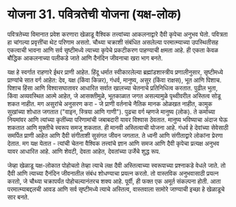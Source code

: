 # योजना 31. पवित्रतेची योजना (यक्ष-लोक)

पवित्रतेच्या विमानात प्रवेश करणारा खेळाडू वैश्विक तत्त्वांच्या आकलनाद्वारे दैवी कृपेचा अनुभव घेतो. पवित्रता हा चांगल्या प्रवृत्तींचा थेट परिणाम असतो. चौथ्या चक्राशी संबंधित असलेल्या परमात्म्याच्या उपस्थितीसह एकत्वाची भावना आणि सर्व सृष्टीमध्ये त्याच्या कृपेचे प्रकटीकरण पाहण्याची क्षमता आहे. ही एकता केवळ बौद्धिक आकलनाच्या पलीकडे जाते आणि दैनंदिन जीवनाचा खरा भाग बनते.

यक्ष हे स्वर्गात राहणारे ईथर प्राणी आहेत. हिंदू धर्मात स्वीकारलेल्या ब्रह्मांडशास्त्रीय प्रणालीनुसार, सृष्टीमध्ये प्राण्यांचे सात वर्ग आहेत: देव, यक्ष (किंवा किन्नर), गंधर्व, मानुष्य, असुर (किंवा राक्षस), भूत आणि पिशाच. पिशाच हिंसा आणि विश्वासघातावर आधारित सर्वात खालच्या चेतनाचे प्रतिनिधित्व करतात. पुढील भुता, किंवा अव्यवस्थित आत्मे आहेत, जे आसक्तीमुळे, भूतकाळात जगत असल्यामुळे पृथ्वीवरील अस्तित्व सोडू शकत नाहीत. मग असुरांचे अनुसरण करा - जे प्राणी वर्तनाचे नैतिक मानक ओळखत नाहीत, कामुक सुखांच्या शोधात जगतात ("वाइन, स्त्रिया आणि गाणी"). पुढचा वर्ग म्हणजे मानुष्य (लोक). ते कर्माच्या नियमांवर आणि त्यांच्या कृतींच्या परिणामांची जबाबदारी यावर विश्वास ठेवतात. मानुष्य भविष्याचा अंदाज घेऊ शकतात आणि मुक्तीचे स्वरूप समजू शकतात. ही मानवी अस्तित्वाची योजना आहे. गंधर्व हे देवांच्या सेवेसाठी समर्पित प्राणी आहेत आणि दैवी संगीताशी सुसंगत जीवन जगतात. ते ध्वनी आणि संगीताद्वारे लोकांना प्रेरणा देतात. मग यक्ष येतात - त्यांची चेतना वैश्विक तत्त्वांचे ज्ञान आणि समज आणि दैवी कृपेचा प्रत्यक्ष अनुभव यावर आधारित आहे. आणि शेवटी, देवता आहेत, देवतांच्या उर्जेचे शुद्ध रूप.

जेव्हा खेळाडू यक्ष-लोकात पोहोचतो तेव्हा त्याचे लक्ष दैवी अस्तित्वाच्या स्वरूपाच्या प्रश्नाकडे वेधले जाते. तो दैवी आणि त्याच्या दैनंदिन जीवनातील संबंध शोधण्याचा प्रयत्न करतो. तो वास्तविक अनुभवासाठी प्रयत्न करतो, जे चौथ्या चक्रापर्यंत पोहोचल्यानंतरच शक्य आहे. पूर्वी, ही फक्त एक अमूर्त संकल्पना होती. आता परमात्म्याबद्दलची आवड आणि सर्व सृष्टीमध्ये त्याचे अस्तित्व, वास्तवाला सामोरे जाण्याची इच्छा हे खेळाडूचे सार बनते.

